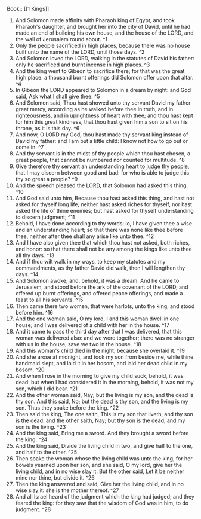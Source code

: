  Book:: [[1 Kings]]
 1. And Solomon made affinity with Pharaoh king of Egypt, and took Pharaoh's daughter, and brought her into the city of David, until he had made an end of building his own house, and the house of the LORD, and the wall of Jerusalem round about. ^1
 2. Only the people sacrificed in high places, because there was no house built unto the name of the LORD, until those days. ^2
 3. And Solomon loved the LORD, walking in the statutes of David his father: only he sacrificed and burnt incense in high places. ^3
 4. And the king went to Gibeon to sacrifice there; for that was the great high place: a thousand burnt offerings did Solomon offer upon that altar. ^4
 5. In Gibeon the LORD appeared to Solomon in a dream by night: and God said, Ask what I shall give thee. ^5
 6. And Solomon said, Thou hast showed unto thy servant David my father great mercy, according as he walked before thee in truth, and in righteousness, and in uprightness of heart with thee; and thou hast kept for him this great kindness, that thou hast given him a son to sit on his throne, as it is this day. ^6
 7. And now, O LORD my God, thou hast made thy servant king instead of David my father: and I am but a little child: I know not how to go out or come in. ^7
 8. And thy servant is in the midst of thy people which thou hast chosen, a great people, that cannot be numbered nor counted for multitude. ^8
 9. Give therefore thy servant an understanding heart to judge thy people, that I may discern between good and bad: for who is able to judge this thy so great a people? ^9
 10. And the speech pleased the LORD, that Solomon had asked this thing. ^10
 11. And God said unto him, Because thou hast asked this thing, and hast not asked for thyself long life; neither hast asked riches for thyself, nor hast asked the life of thine enemies; but hast asked for thyself understanding to discern judgment; ^11
 12. Behold, I have done according to thy words: lo, I have given thee a wise and an understanding heart; so that there was none like thee before thee, neither after thee shall any arise like unto thee. ^12
 13. And I have also given thee that which thou hast not asked, both riches, and honor: so that there shall not be any among the kings like unto thee all thy days. ^13
 14. And if thou wilt walk in my ways, to keep my statutes and my commandments, as thy father David did walk, then I will lengthen thy days. ^14
 15. And Solomon awoke; and, behold, it was a dream. And he came to Jerusalem, and stood before the ark of the covenant of the LORD, and offered up burnt offerings, and offered peace offerings, and made a feast to all his servants. ^15
 16. Then came there two women, that were harlots, unto the king, and stood before him. ^16
 17. And the one woman said, O my lord, I and this woman dwell in one house; and I was delivered of a child with her in the house. ^17
 18. And it came to pass the third day after that I was delivered, that this woman was delivered also: and we were together; there was no stranger with us in the house, save we two in the house. ^18
 19. And this woman's child died in the night; because she overlaid it. ^19
 20. And she arose at midnight, and took my son from beside me, while thine handmaid slept, and laid it in her bosom, and laid her dead child in my bosom. ^20
 21. And when I rose in the morning to give my child suck, behold, it was dead: but when I had considered it in the morning, behold, it was not my son, which I did bear. ^21
 22. And the other woman said, Nay; but the living is my son, and the dead is thy son. And this said, No; but the dead is thy son, and the living is my son. Thus they spake before the king. ^22
 23. Then said the king, The one saith, This is my son that liveth, and thy son is the dead: and the other saith, Nay; but thy son is the dead, and my son is the living. ^23
 24. And the king said, Bring me a sword. And they brought a sword before the king. ^24
 25. And the king said, Divide the living child in two, and give half to the one, and half to the other. ^25
 26. Then spake the woman whose the living child was unto the king, for her bowels yearned upon her son, and she said, O my lord, give her the living child, and in no wise slay it. But the other said, Let it be neither mine nor thine, but divide it. ^26
 27. Then the king answered and said, Give her the living child, and in no wise slay it: she is the mother thereof. ^27
 28. And all Israel heard of the judgment which the king had judged; and they feared the king: for they saw that the wisdom of God was in him, to do judgment. ^28
